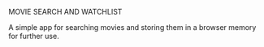 MOVIE SEARCH AND WATCHLIST

A simple app for searching movies and storing them in a browser memory for further use.
